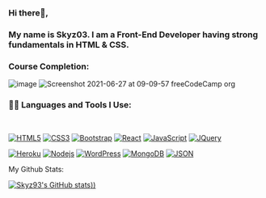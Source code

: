 ### Hi there👋, 
### My name is Skyz03. I am a Front-End Developer having strong fundamentals in HTML & CSS.

### Course Completion: 
![image](https://user-images.githubusercontent.com/42742924/123113904-a1b5e980-d45e-11eb-993a-b524955aa8f7.png)
![Screenshot 2021-06-27 at 09-09-57 freeCodeCamp org](https://user-images.githubusercontent.com/42742924/123534021-9baf5980-d739-11eb-97fa-cb8db409a5d5.png)


### 👨‍💻 Languages and Tools I Use:

<br />

[![HTML5](https://img.shields.io/badge/-HTML5-E34F26?style=flat&logo=html5&logoColor=white&link=https://github.com/Skyz03)](https://github.com/Skyz03) 
[![CSS3](https://img.shields.io/badge/-CSS3-1572B6?style=flat&logo=css3&link=https://github.com/Skyz03)](https://github.com/Skyz03) 
[![Bootstrap](https://img.shields.io/badge/-Bootstrap-563D7C?style=flat&logo=bootstrap&link=https://github.com/Skyz03)](https://github.com/Skyz03) 
[![React](https://img.shields.io/badge/-React-black?style=flat&logo=react&link=https://github.com/Skyz03)](https://github.com/Skyz03) 
[![JavaScript](https://img.shields.io/badge/-JavaScript-black?style=flat&logo=javascript&link=https://github.com/Skyz03)](https://github.com/Skyz03) 
[![JQuery](https://img.shields.io/badge/-JQuery-blue?style=flat&logo=jquery&link=https://github.com/Skyz03)](https://github.com/Skyz03) 

[![Heroku](https://img.shields.io/badge/-Heroku-gray?style=flat&logo=heroku&link=https://github.com/Skyz03)](https://github.com/Skyz03)
[![Nodejs](https://img.shields.io/badge/-Nodejs-green?style=flat&logo=Node.js&link=https://github.com/Skyz03)](https://github.com/Skyz03)
[![WordPress](https://img.shields.io/badge/-WordPress-blue?style=flat&logo=wordpress&link=https://github.com/Skyz03)](https://github.com/Skyz03) 
[![MongoDB](https://img.shields.io/badge/-MongoDB-FCA121?style=flat&logo=mongodb&link=https://github.com/Skyz03)](https://gitlab.com/Skyz03)
[![JSON](https://img.shields.io/badge/-json-02569B?style=flat&logo=json&link=https://github.com/Skyz03)](https://github.com/Skyz03)

My Github Stats:

[![Skyz93's GitHub stats](https://github-readme-stats.vercel.app/api?username=Skyz03&show_icons=true&theme=dark)))](https://github.com/Skyz03)
